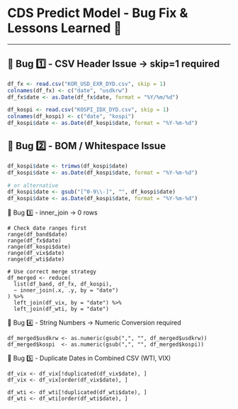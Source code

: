 # CDS Predict Model - Bug Fix & Lessons Learned 🐛

---

## 🐛 Bug 1️⃣ - CSV Header Issue → skip=1 required

```r
df_fx <- read.csv("KOR_USD_EXR_DYD.csv", skip = 1)
colnames(df_fx) <- c("date", "usdkrw")
df_fx$date <- as.Date(df_fx$date, format = "%Y/%m/%d")

df_kospi <- read.csv("KOSPI_IDX_DYD.csv", skip = 1)
colnames(df_kospi) <- c("date", "kospi")
df_kospi$date <- as.Date(df_kospi$date, format = "%Y-%m-%d")
```
## 🐛 Bug 2️⃣ - BOM / Whitespace Issue

```r
df_kospi$date <- trimws(df_kospi$date)
df_kospi$date <- as.Date(df_kospi$date, format = "%Y-%m-%d")

# or alternative
df_kospi$date <- gsub("[^0-9\\-]", "", df_kospi$date)
df_kospi$date <- as.Date(df_kospi$date, format = "%Y-%m-%d")
```

🐛 Bug 3️⃣ - inner_join → 0 rows
```
# Check date ranges first
range(df_band$date)
range(df_fx$date)
range(df_kospi$date)
range(df_vix$date)
range(df_wti$date)

# Use correct merge strategy
df_merged <- reduce(
  list(df_band, df_fx, df_kospi),
  ~ inner_join(.x, .y, by = "date")
) %>%
  left_join(df_vix, by = "date") %>%
  left_join(df_wti, by = "date")
```

🐛 Bug 4️⃣ - String Numbers → Numeric Conversion required
```
df_merged$usdkrw <- as.numeric(gsub(",", "", df_merged$usdkrw))
df_merged$kospi  <- as.numeric(gsub(",", "", df_merged$kospi))
```

🐛 Bug 5️⃣ - Duplicate Dates in Combined CSV (WTI, VIX)
```
df_vix <- df_vix[!duplicated(df_vix$date), ]
df_vix <- df_vix[order(df_vix$date), ]

df_wti <- df_wti[!duplicated(df_wti$date), ]
df_wti <- df_wti[order(df_wti$date), ]
```
